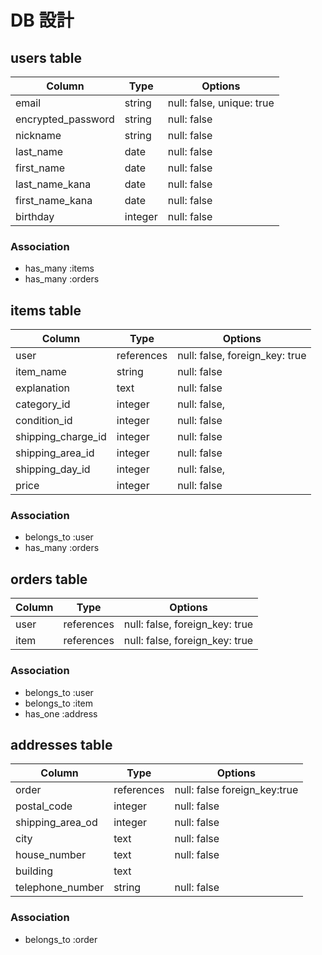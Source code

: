# DB 設計

## users table

| Column             | Type                | Options                   |
|--------------------|---------------------|---------------------------|
| email              | string              | null: false, unique: true |
| encrypted_password | string              | null: false               |
| nickname           | string              | null: false               |
| last_name          | date                | null: false               |
| first_name         | date                | null: false               |
| last_name_kana     | date                | null: false               |
| first_name_kana    | date                | null: false               |
| birthday           | integer             | null: false               |

### Association

* has_many :items
* has_many :orders

## items table

| Column                | Type       | Options                        |
|-----------------------|------------|--------------------------------|
| user                  | references | null: false, foreign_key: true |
| item_name             | string     | null: false                    |
| explanation           | text       | null: false                    |
| category_id           | integer    | null: false,                   |
| condition_id          | integer    | null: false                    |
| shipping_charge_id    | integer    | null: false                    |
| shipping_area_id      | integer    | null: false                    |
| shipping_day_id       | integer    | null: false,                   |
| price                 | integer    | null: false                    |

### Association

- belongs_to :user
- has_many :orders

## orders table

| Column      | Type       | Options                        |
|-------------|------------|--------------------------------|
| user        | references | null: false, foreign_key: true |
| item        | references | null: false, foreign_key: true |

### Association

- belongs_to :user
- belongs_to :item
- has_one :address

## addresses table

| Column           | Type       | Options                        |
|------------------|------------|--------------------------------|
| order            | references | null: false foreign_key:true   |
| postal_code      | integer    | null: false                    |
| shipping_area_od | integer    | null: false                    |
| city             | text       | null: false                    |
| house_number     | text       | null: false                    |
| building         | text       |                                |
| telephone_number | string     | null: false                    |

### Association

- belongs_to :order